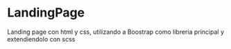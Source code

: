 # LandingPage
Landing page con html y css, utilizando a Boostrap como libreria principal y extendiendolo con scss

